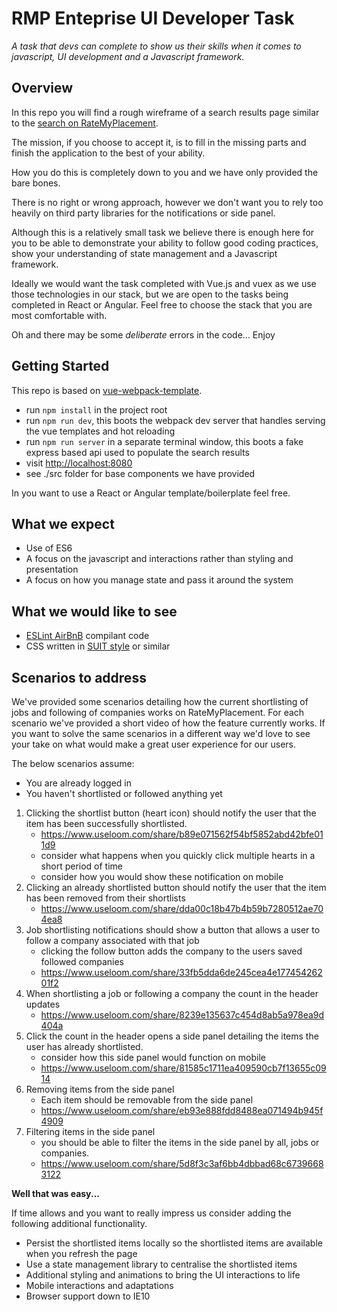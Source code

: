 # RMP Enteprise UI Developer Task

*A task that devs can complete to show us their skills when it comes to javascript, UI development and a Javascript framework.*

## Overview

In this repo you will find a rough wireframe of a search results page similar to 
the [search on RateMyPlacement](https://www.ratemyplacement.co.uk/search?show=jobs).

The mission, if you choose to accept it, is to fill in the missing parts and finish the application to 
the best of your ability.
    
How you do this is completely down to you and we have only provided the bare bones.

There is no right or wrong approach, however we don't want you to rely too heavily on third party 
libraries for the notifications or side panel.

Although this is a relatively small task we believe there is enough here for you to be able to demonstrate your
ability to follow good coding practices, show your understanding of state management and a Javascript framework.

Ideally we would want the task completed with Vue.js and vuex as we use those technologies in our stack, 
but we are open to the tasks being completed in React or Angular. Feel free to choose the stack that you are most comfortable with.

Oh and there may be some *deliberate* errors in the code... Enjoy

## Getting Started

This repo is based on [vue-webpack-template](https://github.com/vuejs-templates/webpack).

- run `npm install` in the project root
- run `npm run dev`, this boots the webpack dev server that handles serving the vue templates and hot reloading
- run `npm run server` in a separate terminal window, this boots a fake express based api used to populate the search results
- visit [http://localhost:8080](http://localhost:8080)
- see ./src folder for base components we have provided

In you want to use a React or Angular template/boilerplate feel free.

## What we expect

- Use of ES6 
- A focus on the javascript and interactions rather than styling and presentation
- A focus on how you manage state and pass it around the system

## What we would like to see
- [ESLint AirBnB](https://github.com/airbnb/javascript) compilant code 
- CSS written in [SUIT style](https://github.com/suitcss/suit) or similar

## Scenarios to address

We've provided some scenarios detailing how the current shortlisting of jobs and following of companies 
works on RateMyPlacement. For each scenario we've provided a short video of how the feature currently works.
If you want to solve the same scenarios in a different way we'd love to see your take on what would make 
a great user experience for our users.

The below scenarios assume:

- You are already logged in
- You haven't shortlisted or followed anything yet

1. Clicking the shortlist button (heart icon) should notify the user that the item has been successfully shortlisted.
    - https://www.useloom.com/share/b89e071562f54bf5852abd42bfe011d9
    - consider what happens when you quickly click multiple hearts in a short period of time
    - consider how you would show these notification on mobile
2. Clicking an already shortlisted button should notify the user that the item has been removed from their shortlists
    - https://www.useloom.com/share/dda00c18b47b4b59b7280512ae704ea8
3. Job shortlisting notifications should show a button that allows a user to follow a company associated with that job
    - clicking the follow button adds the company to the users saved followed companies
    - https://www.useloom.com/share/33fb5dda6de245cea4e17745426201f2
4. When shortlisting a job or following a company the count in the header updates
    - https://www.useloom.com/share/8239e135637c454d8ab5a978ea9d404a
5. Click the count in the header opens a side panel detailing the items the user has already shortlisted.
    - consider how this side panel would function on mobile
    - https://www.useloom.com/share/81585c1711ea409590cb7f13655c0914
6. Removing items from the side panel
    -  Each item should be removable from the side panel
    - https://www.useloom.com/share/eb93e888fdd8488ea071494b945f4909
7. Filtering items in the side panel
    - you should be able to filter the items in the side panel by all, jobs or companies.
    - https://www.useloom.com/share/5d8f3c3af6bb4dbbad68c67396683122    
        

**Well that was easy...**

If time allows and you want to really impress us consider adding the following additional functionality.

- Persist the shortlisted items locally so the shortlisted items are available when you refresh the page
- Use a state management library to centralise the shortlisted items
- Additional styling and animations to bring the UI interactions to life
- Mobile interactions and adaptations
- Browser support down to IE10